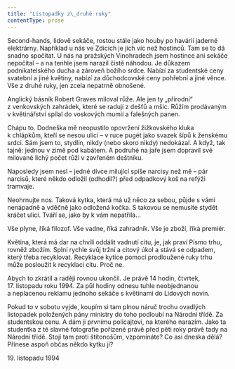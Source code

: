 ```yaml
---
title: "Listopadky z\_druhé ruky"
contentType: prose
---
```


  

Second-hands, lidově sekáče, rostou stále jako houby po havárii jaderné elektrárny. Například u nás ve Zdicích je jich víc než hostinců. Tam se to dá snadno spočítat. U nás na pražských Vinohradech jsem hostince ani sekáče nepočítal – a na tenhle jsem narazil čistě náhodou. Je důkazem podnikatelského ducha a zároveň božího srdce. Nabízí za studentské ceny svatební a jiné květiny, nabízí za důchodcovské ceny pohřební a jiné věnce. Vše z druhé ruky, jen zcela nepatrně obnošené.

Anglický básník Robert Graves miloval růže. Ale jen ty „přírodní“ z venkovských zahrádek, které se radují z dešťů a mšic. Růžím prodávaným v květinářství spílal do voskových mumií a falešných panen.

Chápu to. Dodneška mě neopustilo opovržení žižkovského kluka k chlápkům, kteří se nesou ulicí – v ruce pugét jako svazek šípů k ženskému srdci. Sám jsem to, stydlín, nikdy (nebo skoro nikdy) nedokázal. A když, tak tajně: jednou v zimě pod kabátem. A podruhé na jaře jsem dopravil své milované lichý počet růží v zavřeném deštníku.

Naposledy jsem nesl – jedné dívce milující spíše narcisy než mě – pár narcisů, které někdo odložil (odhodil?) před odpadkový koš na refýži tramvaje.

Neohrnujte nos. Taková kytka, která má už něco za sebou, půjde s vámi nenápadně a vděčně jako odložená kočka. S takovou se nemusíte stydět kráčet ulicí. Tváří se, jako by k vám nepatřila…

Vše plyne, říká filozof. Vše vadne, říká zahradník. Vše je zboží, říká premiér.

Květina, která má dar na chvíli oddálit vadnutí citu, je, jak praví Písmo trhu, rovněž zbožím. Splní rychle svůj tržní a citový úkol a stává se odpadem, který třeba recyklovat. Recyklace kytice pomocí prodloužené ruky trhu může posloužit k recyklaci citu. Proč ne.

Abych to zkrátil a raději rovnou ukončil. Je právě 14 hodin, čtvrtek, 17. listopadu roku 1994. Za půl hodiny odnesu tuhle neobjednanou a neplacenou reklamu jednoho sekáče s květinami do Lidových novin.

Pokud to v sobotu vyjde, koupím si tam plnou náruč trochu ovadlých listopadek položených pány ministry do toho podloubí na Národní třídě. Za studentskou cenu. A dám ji prvnímu policajtovi, na kterého narazím. Jako ta studentka z té slavné fotografie pořízené právě před pěti roky právě tady na Národní třídě. Stojí tam proti štítonošům, vzpomínáte? Co asi dneska dělá? Přinese aspoň občas někdo kytku jí?

19. listopadu 1994
